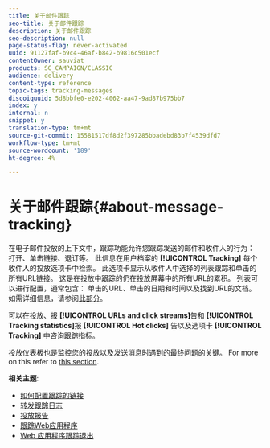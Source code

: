 ```yaml
---
title: 关于邮件跟踪
seo-title: 关于邮件跟踪
description: 关于邮件跟踪
seo-description: null
page-status-flag: never-activated
uuid: 91127faf-b9c4-46af-b842-b9816c501ecf
contentOwner: sauviat
products: SG_CAMPAIGN/CLASSIC
audience: delivery
content-type: reference
topic-tags: tracking-messages
discoiquuid: 5d8bbfe0-e202-4062-aa47-9ad87b975bb7
index: y
internal: n
snippet: y
translation-type: tm+mt
source-git-commit: 15581517df8d2f397285bbadebd83b7f4539dfd7
workflow-type: tm+mt
source-wordcount: '189'
ht-degree: 4%

---
```



# 关于邮件跟踪{#about-message-tracking}

在电子邮件投放的上下文中，跟踪功能允许您跟踪发送的邮件和收件人的行为： 打开、单击链接、退订等。 此信息在用户档案的 **[!UICONTROL Tracking]** 每个收件人的投放选项卡中检索。 此选项卡显示从收件人中选择的列表跟踪和单击的所有URL链接。 这是在投放中跟踪的仍在投放屏幕中的所有URL的累积。 列表可以进行配置，通常包含： 单击的URL、单击的日期和时间以及找到URL的文档。 如需详细信息，请参阅[此部分](../../platform/using/editing-a-profile.md#tracking-tab)。

可以在投放、报 **[!UICONTROL URLs and click streams]**&#x200B;告和 **[!UICONTROL Tracking statistics]**&#x200B;报 **[!UICONTROL Hot clicks]** 告以及选项卡 **[!UICONTROL Tracking]** 中咨询跟踪指标。

投放仪表板也是监控您的投放以及发送消息时遇到的最终问题的关键。 For more on this refer to [this section](../../delivery/using/monitoring-a-delivery.md).

**相关主题**:

* [如何配置跟踪的链接](../../delivery/using/how-to-configure-tracked-links.md)
* [转发跟踪日志](../../production/using/tracking-logs-issues.md)
* [投放报告](../../reporting/using/delivery-reports.md)
* [跟踪Web应用程序](../../web/using/tracking-a-web-application.md)
* [Web 应用程序跟踪退出](../../web/using/web-application-tracking-opt-out.md)
